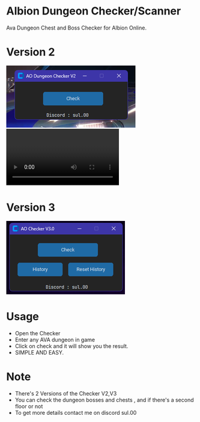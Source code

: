 # Albion Dungeon Checker/Scanner
Ava Dungeon Chest and Boss Checker for Albion Online.
# Version 2
![image](https://github.com/theonlywitcher/Albion-Dungeon-Checker/blob/main/Version%202.0.png)
![image](https://github.com/theonlywitcher/Albion-Dungeon-Checker/blob/main/checker.mp4)
# Version 3
![image](https://github.com/theonlywitcher/Albion-Dungeon-Checker/blob/main/Version%203.0.png)
# Usage
- Open the Checker
- Enter any AVA dungeon in game
- Click on check and it will show you the result.
- SIMPLE AND EASY.
# Note
- There's 2 Versions of the Checker V2,V3 
- You can check the dungeon bosses and chests , and if there's a second floor or not
- To get more details contact me on discord sul.00
